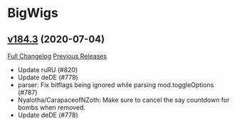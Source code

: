 # BigWigs

## [v184.3](https://github.com/BigWigsMods/BigWigs/tree/v184.3) (2020-07-04)
[Full Changelog](https://github.com/BigWigsMods/BigWigs/compare/v184.2...v184.3) [Previous Releases](https://github.com/BigWigsMods/BigWigs/releases)

- Update ruRU (#820)  
- Update deDE (#779)  
- parser: Fix bitflags being ignored while parsing mod.toggleOptions (#787)  
- Nyalotha/CarapaceofNZoth: Make sure to cancel the say countdown for bombs when removed.  
- Update deDE (#778)  
